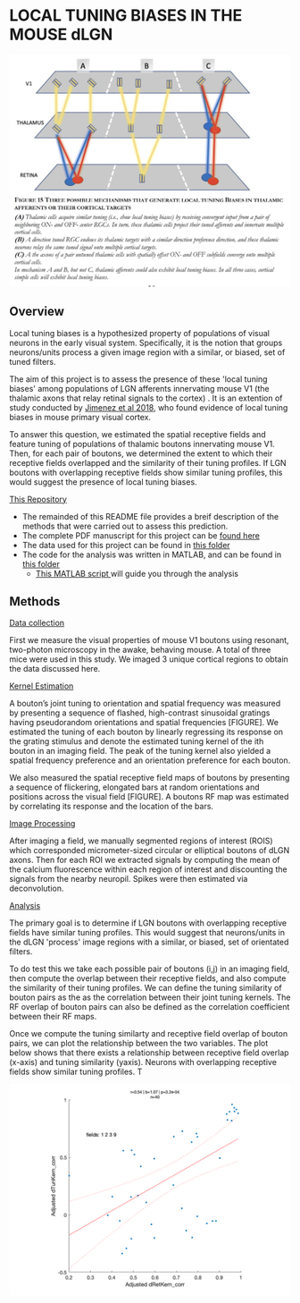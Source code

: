# LOCAL TUNING BIASES IN THE MOUSE dLGN

<img src="lgnASSETS/Three mechanisms of Tuning Biases.jpg" alt="Screen Shot 2021-09-02 at 2.56.34 PM" style="zoom: 50%;" />

## Overview

Local tuning biases is a hypothesized property of populations of visual neurons in the early visual system. Specifically, it is the notion that groups neurons/units process a given image region with a similar, or biased, set of tuned filters.  

The aim of this project is to assess the presence of these 'local tuning biases' among populations of LGN afferents innervating  mouse V1  (the thalamic axons that relay retinal signals to the cortex) . It is an extention of study conducted by [Jimenez et al 2018](https://journals.physiology.org/doi/full/10.1152/jn.00150.2018#:~:text=Local%20tuning%20biases%20imply%20that,assumed%20by%20modular%20cortical%20organization), who found evidence of local tuning biases in mouse primary visual cortex. 


To answer this question, we estimated the spatial receptive fields and feature tuning of populations of thalamic boutons innervating mouse V1. Then, for each pair of boutons, we determined the extent to which their receptive fields overlapped and the similarity of their tuning profiles. If LGN boutons with overlapping receptive fields show similar tuning profiles, this would suggest the presence of local tuning biases.

<u>This Repository</u>

- The remainded of this README file provides a breif description of the methods that were carried out to assess this prediction. 
- The complete PDF manuscript for this project can be [ found here ](lgnSUBMIT/lgnManuscript_master.pdf) 
- The data used for this project can be found in [this folder](lgnDATA)
- The code for the analysis was written in MATLAB, and can be found in  [this folder](lgnANALYSIS)
  - [This MATLAB script ]( lgnSUBMIT/lgnManuscript_master.pdf) will guide you through the analysis 

## Methods

<u>Data collection</u> 

First we measure the visual properties of mouse V1 boutons using resonant, two-photon microscopy in the awake, behaving mouse. A total of three mice were used in this study. We imaged 3 unique cortical regions to obtain the data discussed here.

<u>Kernel Estimation</u> 

A bouton’s joint tuning to orientation and spatial frequency was measured by presenting a sequence of flashed, high-contrast sinusoidal gratings having pseudorandom orientations and spatial frequencies [FIGURE]. We estimated the tuning of each bouton by linearly regressing its response on the grating stimulus and denote the estimated tuning kernel of the ith bouton in an imaging field. The peak of the tuning kernel also yielded a spatial frequency preference and an orientation preference for each bouton.

We also measured the spatial receptive field maps of boutons by presenting a sequence of flickering, elongated bars at random orientations and positions across the visual field [FIGURE]. A boutons RF map was estimated by correlating its response and the location of the bars. 

<u>Image Processing</u>

After imaging a field, we manually segmented regions of interest  (ROIS) which corresponded micrometer-sized circular or elliptical boutons of dLGN axons. Then for each ROI we extracted signals by computing the mean of the calcium fluorescence within each region of interest and discounting the signals from the nearby neuropil. Spikes were then estimated via deconvolution.

<u>Analysis</u>

The primary goal is to determine if LGN boutons with overlapping receptive fields have similar tuning profiles. This would suggest  that neurons/units in the dLGN 'process' image regions with a similar, or biased, set of orientated filters. 

To do test this we take each possible pair of boutons (i,j)  in an imaging field, then compute the overlap between their receptive fields, and also compute the similarity of their tuning profiles. We can define the tuning similarity of bouton pairs as the as the correlation between their joint tuning kernels. The RF overlap of bouton pairs can also be defined as the correlation coefficient between their RF maps.

Once we compute the tuning similarty and receptive field overlap of bouton pairs, we can plot the relationship between the two variables.  The plot below shows that there exists a relationship between receptive field overlap (x-axis) and tuning similarity (yaxis). Neurons with overlapping receptive fields show similar tuning profiles. T

 





![Results_raw](lgnASSETS/Results_raw.png)

